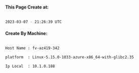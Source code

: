 
   
#### This Page Create at:

```bash

2023-03-07 - 21:26:39 UTC

```

#### Create By Machine:

```bash

Host Name : fv-az419-342

platform  : Linux-5.15.0-1033-azure-x86_64-with-glibc2.35

Ip Local  : 10.1.0.188

```

